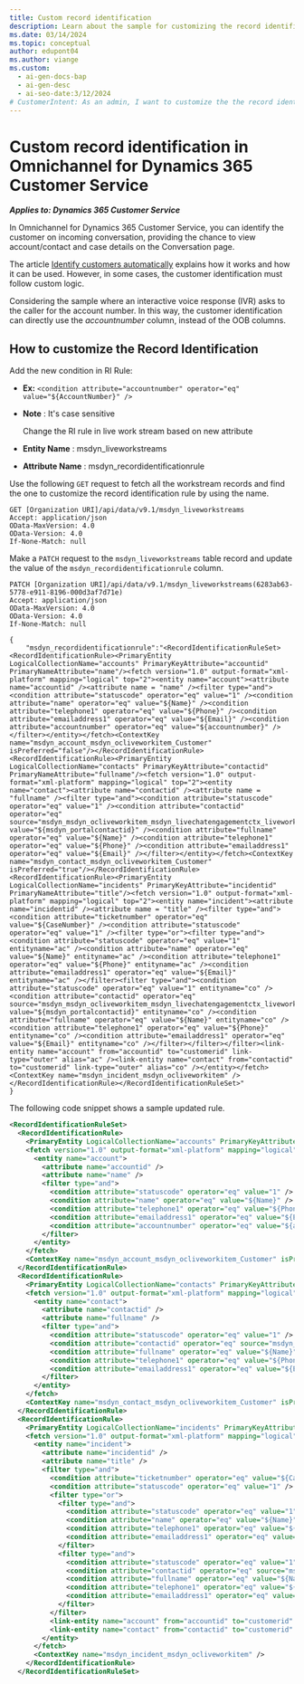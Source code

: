 ```yaml
---
title: Custom record identification
description: Learn about the sample for customizing the record identification in Omnichannel for Dynamics 365 Customer Service.
ms.date: 03/14/2024
ms.topic: conceptual
author: edupont04
ms.author: viange
ms.custom:
  - ai-gen-docs-bap
  - ai-gen-desc
  - ai-seo-date:3/12/2024
# CustomerIntent: As an admin, I want to customize the the record identification in Omnichannel for Dynamics 365 Customer Service.
---
```


# Custom record identification in Omnichannel for Dynamics 365 Customer Service

***Applies to: Dynamics 365 Customer Service***

In Omnichannel for Dynamics 365 Customer Service, you can identify the customer on incoming conversation, providing the chance to view account/contact and case details on the Conversation page.  

The article [Identify customers automatically](/dynamics365/customer-service/record-identification-rule) explains how it works and how it can be used. However, in some cases, the customer identification must follow custom logic.  

Considering the sample where an interactive voice response (IVR) asks to the caller for the account number. In this way, the customer identification can directly use the *accountnumber* column, instead of the OOB columns.

## How to customize the Record Identification

Add the new condition in RI Rule:

- **Ex:** ```<condition attribute="accountnumber" operator="eq" value="${AccountNumber}" />```
- **Note** : It's case sensitive

  Change the RI rule in live work stream based on new attribute

- **Entity Name** : msdyn_liveworkstreams

- **Attribute Name** : msdyn_recordidentificationrule

Use the following ```GET``` request to fetch all the workstream records and find the one to customize the record identification rule by using the name.  

```
GET [Organization URI]/api/data/v9.1/msdyn_liveworkstreams
Accept: application/json  
OData-MaxVersion: 4.0  
OData-Version: 4.0
If-None-Match: null
```  

Make a ```PATCH``` request to the ```msdyn_liveworkstreams``` table record and update the value of the ```msdyn_recordidentificationrule``` column.

```
PATCH [Organization URI]/api/data/v9.1/msdyn_liveworkstreams(6283ab63-5778-e911-8196-000d3af7d71e)
Accept: application/json  
OData-MaxVersion: 4.0  
OData-Version: 4.0
If-None-Match: null

{
    "msdyn_recordidentificationrule":"<RecordIdentificationRuleSet><RecordIdentificationRule><PrimaryEntity LogicalCollectionName="accounts" PrimaryKeyAttribute="accountid" PrimaryNameAttribute="name"/><fetch version="1.0" output-format="xml-platform" mapping="logical" top="2"><entity name="account"><attribute name="accountid" /><attribute name = "name" /><filter type="and"><condition attribute="statuscode" operator="eq" value="1" /><condition attribute="name" operator="eq" value="${Name}" /><condition attribute="telephone1" operator="eq" value="${Phone}" /><condition attribute="emailaddress1" operator="eq" value="${Email}" /><condition attribute="accountnumber" operator="eq" value="${accountnumber}" /></filter></entity></fetch><ContextKey name="msdyn_account_msdyn_ocliveworkitem_Customer" isPreferred="false"/></RecordIdentificationRule><RecordIdentificationRule><PrimaryEntity LogicalCollectionName="contacts" PrimaryKeyAttribute="contactid" PrimaryNameAttribute="fullname"/><fetch version="1.0" output-format="xml-platform" mapping="logical" top="2"><entity name="contact"><attribute name="contactid" /><attribute name = "fullname" /><filter type="and"><condition attribute="statuscode" operator="eq" value="1" /><condition attribute="contactid" operator="eq" source="msdyn_msdyn_ocliveworkitem_msdyn_livechatengagementctx_liveworkitemid" value="${msdyn_portalcontactid}" /><condition attribute="fullname" operator="eq" value="${Name}" /><condition attribute="telephone1" operator="eq" value="${Phone}" /><condition attribute="emailaddress1" operator="eq" value="${Email}" /></filter></entity></fetch><ContextKey name="msdyn_contact_msdyn_ocliveworkitem_Customer" isPreferred="true"/></RecordIdentificationRule><RecordIdentificationRule><PrimaryEntity LogicalCollectionName="incidents" PrimaryKeyAttribute="incidentid" PrimaryNameAttribute="title"/><fetch version="1.0" output-format="xml-platform" mapping="logical" top="2"><entity name="incident"><attribute name="incidentid" /><attribute name = "title" /><filter type="and"><condition attribute="ticketnumber" operator="eq" value="${CaseNumber}" /><condition attribute="statuscode" operator="eq" value="1" /><filter type="or"><filter type="and"><condition attribute="statuscode" operator="eq" value="1" entityname="ac" /><condition attribute="name" operator="eq" value="${Name}" entityname="ac" /><condition attribute="telephone1" operator="eq" value="${Phone}" entityname="ac" /><condition attribute="emailaddress1" operator="eq" value="${Email}" entityname="ac" /></filter><filter type="and"><condition attribute="statuscode" operator="eq" value="1" entityname="co" /><condition attribute="contactid" operator="eq" source="msdyn_msdyn_ocliveworkitem_msdyn_livechatengagementctx_liveworkitemid" value="${msdyn_portalcontactid}" entityname="co" /><condition attribute="fullname" operator="eq" value="${Name}" entityname="co" /><condition attribute="telephone1" operator="eq" value="${Phone}" entityname="co" /><condition attribute="emailaddress1" operator="eq" value="${Email}" entityname="co" /></filter></filter></filter><link-entity name="account" from="accountid" to="customerid" link-type="outer" alias="ac" /><link-entity name="contact" from="contactid" to="customerid" link-type="outer" alias="co" /></entity></fetch><ContextKey name="msdyn_incident_msdyn_ocliveworkitem" /></RecordIdentificationRule></RecordIdentificationRuleSet>"
}
```

The following code snippet shows a sample updated rule.

```xml
<RecordIdentificationRuleSet>
  <RecordIdentificationRule>
    <PrimaryEntity LogicalCollectionName="accounts" PrimaryKeyAttribute="accountid" PrimaryNameAttribute="name" />
    <fetch version="1.0" output-format="xml-platform" mapping="logical" top="2">
      <entity name="account">
        <attribute name="accountid" />
        <attribute name="name" />
        <filter type="and">
          <condition attribute="statuscode" operator="eq" value="1" />
          <condition attribute="name" operator="eq" value="${Name}" />
          <condition attribute="telephone1" operator="eq" value="${Phone}" />
          <condition attribute="emailaddress1" operator="eq" value="${Email}" />
          <condition attribute="accountnumber" operator="eq" value="${accountnumber}" />
        </filter>
      </entity>
    </fetch>
    <ContextKey name="msdyn_account_msdyn_ocliveworkitem_Customer" isPreferred="false" />
  </RecordIdentificationRule>
  <RecordIdentificationRule>
    <PrimaryEntity LogicalCollectionName="contacts" PrimaryKeyAttribute="contactid" PrimaryNameAttribute="fullname" />
    <fetch version="1.0" output-format="xml-platform" mapping="logical" top="2">
      <entity name="contact">
        <attribute name="contactid" />
        <attribute name="fullname" />
        <filter type="and">
          <condition attribute="statuscode" operator="eq" value="1" />
          <condition attribute="contactid" operator="eq" source="msdyn_msdyn_ocliveworkitem_msdyn_livechatengagementctx_liveworkitemid" value="${msdyn_portalcontactid}" />
          <condition attribute="fullname" operator="eq" value="${Name}" />
          <condition attribute="telephone1" operator="eq" value="${Phone}" />
          <condition attribute="emailaddress1" operator="eq" value="${Email}" />
        </filter>
      </entity>
    </fetch>
    <ContextKey name="msdyn_contact_msdyn_ocliveworkitem_Customer" isPreferred="true" />
  </RecordIdentificationRule>
  <RecordIdentificationRule>
    <PrimaryEntity LogicalCollectionName="incidents" PrimaryKeyAttribute="incidentid" PrimaryNameAttribute="title" />
    <fetch version="1.0" output-format="xml-platform" mapping="logical" top="2">
      <entity name="incident">
        <attribute name="incidentid" />
        <attribute name="title" />
        <filter type="and">
          <condition attribute="ticketnumber" operator="eq" value="${CaseNumber}" />
          <condition attribute="statuscode" operator="eq" value="1" />
          <filter type="or">
            <filter type="and">
              <condition attribute="statuscode" operator="eq" value="1" entityname="ac" />
              <condition attribute="name" operator="eq" value="${Name}" entityname="ac" />
              <condition attribute="telephone1" operator="eq" value="${Phone}" entityname="ac" />
              <condition attribute="emailaddress1" operator="eq" value="${Email}" entityname="ac" />
            </filter>
            <filter type="and">
              <condition attribute="statuscode" operator="eq" value="1" entityname="co" />
              <condition attribute="contactid" operator="eq" source="msdyn_msdyn_ocliveworkitem_msdyn_livechatengagementctx_liveworkitemid" value="${msdyn_portalcontactid}" entityname="co" />
              <condition attribute="fullname" operator="eq" value="${Name}" entityname="co" />
              <condition attribute="telephone1" operator="eq" value="${Phone}" entityname="co" />
              <condition attribute="emailaddress1" operator="eq" value="${Email}" entityname="co" />
            </filter>
          </filter>
          <link-entity name="account" from="accountid" to="customerid" link-type="outer" alias="ac" />
          <link-entity name="contact" from="contactid" to="customerid" link-type="outer" alias="co" />
        </entity>
      </fetch>
      <ContextKey name="msdyn_incident_msdyn_ocliveworkitem" />
    </RecordIdentificationRule>
  </RecordIdentificationRuleSet>
```